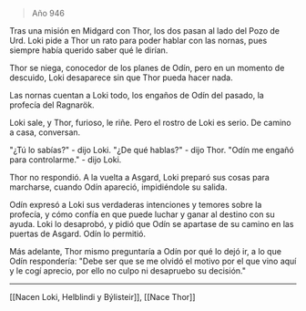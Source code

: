 > Año 946

Tras una misión en Midgard con Thor, los dos pasan al lado del Pozo de Urd. Loki pide a Thor un rato para poder hablar con las nornas, pues siempre había querido saber qué le dirían.

Thor se niega, conocedor de los planes de Odín, pero en un momento de descuido, Loki desaparece sin que Thor pueda hacer nada.

Las nornas cuentan a Loki todo, los engaños de Odín del pasado, la profecía del Ragnarök.

Loki sale, y Thor, furioso, le riñe. Pero el rostro de Loki es serio. De camino a casa, conversan.

"¿Tú lo sabías?" - dijo Loki.
"¿De qué hablas?" - dijo Thor.
"Odín me engañó para controlarme." - dijo Loki.

Thor no respondió. A la vuelta a Asgard, Loki preparó sus cosas para marcharse, cuando Odín apareció, impidiéndole su salida.

Odín expresó a Loki sus verdaderas intenciones y temores sobre la profecía, y cómo confía en que puede luchar y ganar al destino con su ayuda. Loki lo desaprobó, y pidió que Odín se apartase de su camino en las puertas de Asgard. Odín lo permitió.

Más adelante, Thor mismo preguntaría a Odín por qué lo dejó ir, a lo que Odín respondería: "Debe ser que se me olvidó el motivo por el que vino aquí y le cogí aprecio, por ello no culpo ni desapruebo su decisión."

---

[[Nacen Loki, Helblindi y Býlisteir]], [[Nace Thor]]
